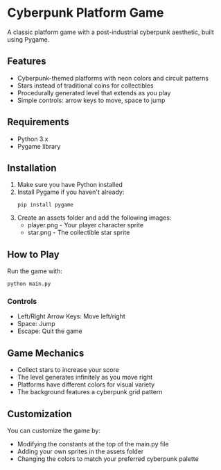# Cyberpunk Platform Game

A classic platform game with a post-industrial cyberpunk aesthetic, built using Pygame.

## Features

- Cyberpunk-themed platforms with neon colors and circuit patterns
- Stars instead of traditional coins for collectibles
- Procedurally generated level that extends as you play
- Simple controls: arrow keys to move, space to jump

## Requirements

- Python 3.x
- Pygame library

## Installation

1. Make sure you have Python installed
2. Install Pygame if you haven't already:
   ```
   pip install pygame
   ```
3. Create an assets folder and add the following images:
   - player.png - Your player character sprite
   - star.png - The collectible star sprite

## How to Play

Run the game with:
```
python main.py
```

### Controls
- Left/Right Arrow Keys: Move left/right
- Space: Jump
- Escape: Quit the game

## Game Mechanics

- Collect stars to increase your score
- The level generates infinitely as you move right
- Platforms have different colors for visual variety
- The background features a cyberpunk grid pattern

## Customization

You can customize the game by:
- Modifying the constants at the top of the main.py file
- Adding your own sprites in the assets folder
- Changing the colors to match your preferred cyberpunk palette
